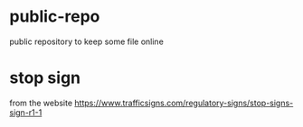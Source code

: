 # public-repo
public repository to keep some file online

# stop sign
from the website
https://www.trafficsigns.com/regulatory-signs/stop-signs-sign-r1-1
